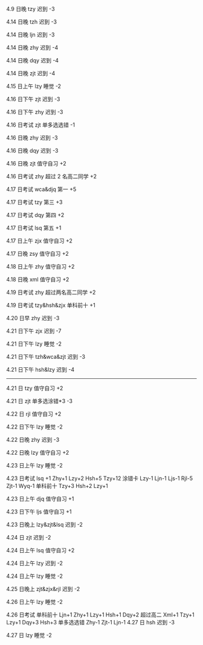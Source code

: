 4.9 日晚 tzy 迟到 -3

4.14 日晚 tzh 迟到 -3

4.14 日晚 ljn 迟到 -3

4.14 日晚 zhy 迟到 -4

4.14 日晚 dqy 迟到 -4

4.14 日晚 zjt 迟到 -4

4.15 日上午 lzy 睡觉 -2

4.16 日下午 zjt 迟到 -3

4.16 日下午 zhy 迟到 -3

4.16 日考试 zjt 单多选选错 -1

4.16 日晚 zhy 迟到 -3

4.16 日晚 dqy 迟到 -3

4.16 日晚 zjt 值守自习 +2

4.16 日考试 zhy 超过 2 名高二同学 +2

4.17 日考试 wca&djq 第一 +5

4.17 日考试 tzy 第三 +3

4.17 日考试 dqy 第四 +2

4.17 日考试 lsq 第五 +1

4.17 日上午 zjx 值守自习 +2

4.17 日晚 zsy 值守自习 +2

4.18 日上午 zhy 值守自习 +2

4.18 日晚 xml 值守自习 +2

4.19 日考试 zhy 超过两名高二同学 +2

4.19 日考试 tzy&hsh&zjx 单科前十 +1

4.20 日早 zhy 迟到 -3

4.21 日下午 zjx 迟到 -7

4.21 日下午 lzy 睡觉 -2

4.21 日下午 tzh&wca&zjt 迟到 -3

4.21 日下午 hsh&lzy 迟到 -4

---

4.21 日 tzy 值守自习 +2

4.21 日 zjt 单多选涂错\*3 -3

4.22 日 rjl 值守自习 +2

4.22 日下午 lzy 睡觉 -2

4.22 日晚 zhy 迟到 -3

4.22 日晚 lzy 值守自习 +2

4.23 日上午 lzy 睡觉 -2

4.23 日考试 lsq +1
Zhy+1
Lzy+2
Hsh+5
Tzy+12
涂错卡
Lzy-1
Ljn-1
Ljs-1
Rjl-5
Zjt-1
Wyq-1
单科前十
Tzy+3
Hsh+2
Lzy+1

4.23 日上午 djq 值守自习 +1

4.23 日下午 ljs 值守自习 +1

4.23 日晚上 lzy&zjt&lsq 迟到 -2

4.24 日 zjt 迟到 -2

4.24 日上午 lsq 值守自习 +2

4.24 日上午 lzy 迟到 -2

4.24 日上午 lzy 睡觉 -2

4.25 日晚上 zjt&zjx&rjl 迟到 -2

4.26 日上午 lzy 睡觉 -2

4.26 日考试
单科前十
Ljn+1
Zhy+1
Lzy+1
Hsh+1
Dqy+2
超过高二
Xml+1
Tzy+1
Lzy+1
Dqy+3
Hsh+3
单多选选错
Zhy-1
Zjt-1
Ljn-1
4.27 日 hsh 迟到 -3

4.27 日 lzy 睡觉 -2